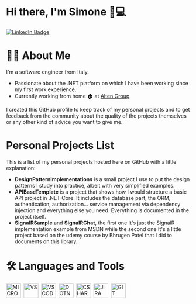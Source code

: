# Hi there, I'm Simone 👋:computer:

<div id="badges">
  <a href="//linkedin.com/in/simone-cappelletti-80118012b">
    <img src="https://img.shields.io/badge/LinkedIn-blue?style=for-the-badge&logo=linkedin&logoColor=white" alt="LinkedIn Badge"/>
  </a>
</div>

# 👨‍💻 About Me
I'm a software engineer from Italy.
- Passionate about the .NET platform on which I have been working since my first work experience.
- Currently working from home 🏠 at [Alten Group](https://www.alten.com/#).

I created this GitHub profile to keep track of my personal projects and to get feedback from the community about the quality of the projects themselves or any other kind of advice you want to give me.

# Personal Projects List
This is a list of my personal projects hosted here on GitHub with a little explanation:
- <b>DesignPatternImplementations</b> is a small project I use to put the design patterns I study into practice, albeit with very simplified examples.
- <b>APIBaseTemplate</b> is a project that shows how I would structure a basic API project in .NET Core. It includes the database part, the ORM, authentication, authorization... service management via dependency injection and everything else you need. Everything is documented in the project itself.
- <b>SignalRSample</b> and <b>SignalRChat</b>, the first one It's just the SignalR implementation example from MSDN while the second one It's a little project based on the udemy course by Bhrugen Patel that I did to documents on this library.

# :hammer_and_wrench: Languages and Tools

<div>
  <img src="https://cdn.jsdelivr.net/gh/devicons/devicon/icons/dot-net/dot-net-plain.svg" title="MICROSOFT" alt="MICROSOFT" width="40" height="40"/>&nbsp;
  <img src="https://cdn.jsdelivr.net/gh/devicons/devicon/icons/visualstudio/visualstudio-plain.svg" title="VS" alt="VS" width="40" height="40"/>&nbsp;
  <img src="https://cdn.jsdelivr.net/gh/devicons/devicon/icons/vscode/vscode-original.svg" title="VSCODE" alt="VSCODE" width="40" height="40"/>&nbsp;
  <img src="https://cdn.jsdelivr.net/gh/devicons/devicon/icons/dotnetcore/dotnetcore-original.svg" title="DOTNET" alt="DOTNET" width="40" height="40"/>&nbsp;
  <img src="https://cdn.jsdelivr.net/gh/devicons/devicon/icons/csharp/csharp-plain.svg" title="CSHARP" alt="CSHARP" width="40" height="40"/>&nbsp;
  <img src="https://cdn.jsdelivr.net/gh/devicons/devicon/icons/jira/jira-plain-wordmark.svg" title="JIRA" alt="JIRA" width="40" height="40"/>&nbsp;
  <img src="https://cdn.jsdelivr.net/gh/devicons/devicon/icons/git/git-plain.svg" title="GIT" alt="GIT" width="40" height="40"/>&nbsp;
</div>
